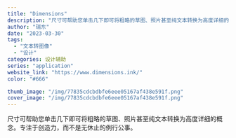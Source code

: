```yaml
---
title: "Dimensions"
description: "尺寸可帮助您单击几下即可将粗略的草图、照片甚至纯文本转换为高度详细的概念。专注于创造力，而不是无休止的例行公事。 "
author: "瑞东"
date: "2023-03-30"
tags:
  - "文本转图像"
  - "设计"
categories: 设计辅助
series: "application"
website_link: "https://www.dimensions.ink/"
color: "#666"

thumb_image: "/img/77835cdcbdbfe6eee05167af438e591f.png"
cover_image: "/img/77835cdcbdbfe6eee05167af438e591f.png"
---
```


尺寸可帮助您单击几下即可将粗略的草图、照片甚至纯文本转换为高度详细的概念。专注于创造力，而不是无休止的例行公事。 